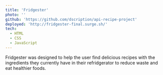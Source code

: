 ```yaml
---
title: 'Fridgester'
photo: ''
github: 'https://github.com/dscription/api-recipe-project'
deployed: 'http://fridgester-final.surge.sh/'
tech:
  - HTML
  - CSS
  - JavaScript
---
```

Fridgester was designed to help the user find delicious recipes with the ingredients they currently have in their refridgerator to reduce waste and eat healthier foods.